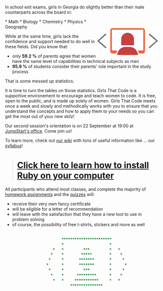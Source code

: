 In school exit exams, girls in Georgia do slightly better than their male counterparts across the board in:


<img align="right" style="margin-top:30px" alt="Girls That Code Logo" title="Girls That Code Logo" src="images/girlsthatcode200px.png" />
* Math
* Biology
* Chemistry
* Physics
* Geography

While at the same time, girls lack the confidence and support needed to do well in these fields.
Did you know that:
* only **59.2 %** of parents agree that women have the same level of capabilities in technical subjects as men
* **95.9 %** of students consider their parents' role important in the study process

That is some messed up statistics.

It is time to turn the tables on those statistics. Girls That Code is a supportive environement to encourage and teach women to code. It is free, open to the public, and is made up solely of women. Girls That Code meets once a week and slowly and methodically works with you to ensure that you understand the concepts and how to apply them to your needs so you can get the most out of your new skilz!

Our second session's orientation is on 22 September at 19:00 at [JumpStart's office](http://maps.ge/s/SkUe). Come join us!

To learn more, check out [our wiki](https://github.com/JumpStartGeorgia/girls-that-code/wiki) with tons of useful information like ... our [syllabus](https://github.com/JumpStartGeorgia/girls-that-code/wiki/Syllabus)!

> # **[Click here to learn how to install Ruby on your computer](https://github.com/JumpStartGeorgia/girls-that-code/wiki/How-to-install-Ruby-on-your-computer)**

All participants who attend most classes, and complete the majority of [homework assignments](https://github.com/JumpStartGeorgia/girls-that-code/tree/master/homework) and the [quizzes](https://github.com/JumpStartGeorgia/girls-that-code/tree/master/quizzes) will:
* receive their very own fancy certificate
* will be eligible for a letter of recommendation
* will leave with the satisfaction that they have a new tool to use in problem solving
* of course, the possibility of free t-shirts, stickers and more as well

```ruby

                          ***********************         
                          *                     *        
                      *   *         ***         *   *     
                     *    *        *****        *    *    
                    *     *       *******       *     *    
                   *      *       *******       *      *  
                    *     *         ***         *     *   
                     *    *      *********      *    *   
                      *   *     ***********     *   *     
                              ***************

```
